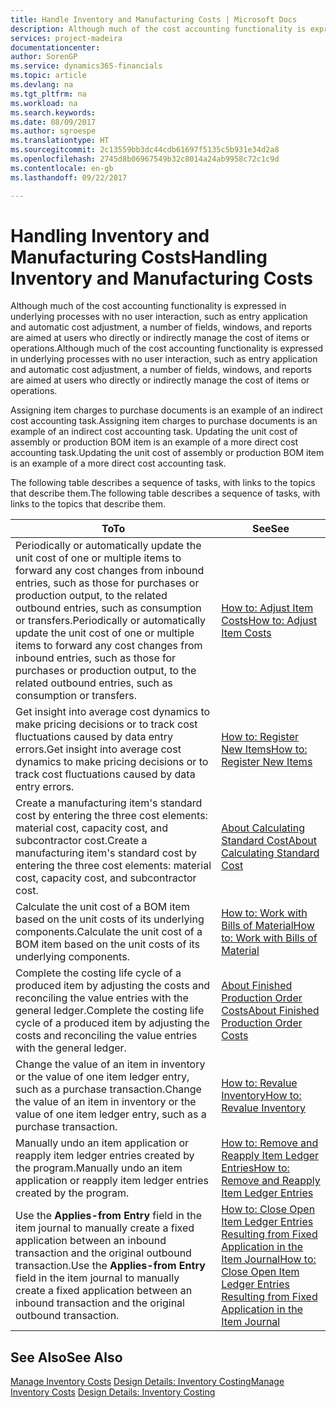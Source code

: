 ```yaml
---
title: Handle Inventory and Manufacturing Costs | Microsoft Docs
description: Although much of the cost accounting functionality is expressed in underlying processes with no user interaction, such as entry application and automatic cost adjustment, a number of fields, windows, and reports are aimed at users who directly or indirectly manage the cost of items or operations.
services: project-madeira
documentationcenter: 
author: SorenGP
ms.service: dynamics365-financials
ms.topic: article
ms.devlang: na
ms.tgt_pltfrm: na
ms.workload: na
ms.search.keywords: 
ms.date: 08/09/2017
ms.author: sgroespe
ms.translationtype: HT
ms.sourcegitcommit: 2c13559bb3dc44cdb61697f5135c5b931e34d2a8
ms.openlocfilehash: 2745d8b06967549b32c8014a24ab9958c72c1c9d
ms.contentlocale: en-gb
ms.lasthandoff: 09/22/2017

---
```

# <a name="handling-inventory-and-manufacturing-costs"></a><span data-ttu-id="97e1d-103">Handling Inventory and Manufacturing Costs</span><span class="sxs-lookup"><span data-stu-id="97e1d-103">Handling Inventory and Manufacturing Costs</span></span>
<span data-ttu-id="97e1d-104">Although much of the cost accounting functionality is expressed in underlying processes with no user interaction, such as entry application and automatic cost adjustment, a number of fields, windows, and reports are aimed at users who directly or indirectly manage the cost of items or operations.</span><span class="sxs-lookup"><span data-stu-id="97e1d-104">Although much of the cost accounting functionality is expressed in underlying processes with no user interaction, such as entry application and automatic cost adjustment, a number of fields, windows, and reports are aimed at users who directly or indirectly manage the cost of items or operations.</span></span>  

 <span data-ttu-id="97e1d-105">Assigning item charges to purchase documents is an example of an indirect cost accounting task.</span><span class="sxs-lookup"><span data-stu-id="97e1d-105">Assigning item charges to purchase documents is an example of an indirect cost accounting task.</span></span> <span data-ttu-id="97e1d-106">Updating the unit cost of assembly or production BOM item is an example of a more direct cost accounting task.</span><span class="sxs-lookup"><span data-stu-id="97e1d-106">Updating the unit cost of assembly or production BOM item is an example of a more direct cost accounting task.</span></span>  

 <span data-ttu-id="97e1d-107">The following table describes a sequence of tasks, with links to the topics that describe them.</span><span class="sxs-lookup"><span data-stu-id="97e1d-107">The following table describes a sequence of tasks, with links to the topics that describe them.</span></span>   

|<span data-ttu-id="97e1d-108">**To**</span><span class="sxs-lookup"><span data-stu-id="97e1d-108">**To**</span></span>|<span data-ttu-id="97e1d-109">**See**</span><span class="sxs-lookup"><span data-stu-id="97e1d-109">**See**</span></span>|  
|------------|-------------|  
|<span data-ttu-id="97e1d-110">Periodically or automatically update the unit cost of one or multiple items to forward any cost changes from inbound entries, such as those for purchases or production output, to the related outbound entries, such as consumption or transfers.</span><span class="sxs-lookup"><span data-stu-id="97e1d-110">Periodically or automatically update the unit cost of one or multiple items to forward any cost changes from inbound entries, such as those for purchases or production output, to the related outbound entries, such as consumption or transfers.</span></span>|[<span data-ttu-id="97e1d-111">How to: Adjust Item Costs</span><span class="sxs-lookup"><span data-stu-id="97e1d-111">How to: Adjust Item Costs</span></span>](inventory-how-adjust-item-costs.md)|  
|<span data-ttu-id="97e1d-112">Get insight into average cost dynamics to make pricing decisions or to track cost fluctuations caused by data entry errors.</span><span class="sxs-lookup"><span data-stu-id="97e1d-112">Get insight into average cost dynamics to make pricing decisions or to track cost fluctuations caused by data entry errors.</span></span>|[<span data-ttu-id="97e1d-113">How to: Register New Items</span><span class="sxs-lookup"><span data-stu-id="97e1d-113">How to: Register New Items</span></span>](inventory-how-register-new-items.md)|  
|<span data-ttu-id="97e1d-114">Create a manufacturing item's standard cost by entering the three cost elements: material cost, capacity cost, and subcontractor cost.</span><span class="sxs-lookup"><span data-stu-id="97e1d-114">Create a manufacturing item's standard cost by entering the three cost elements: material cost, capacity cost, and subcontractor cost.</span></span>|[<span data-ttu-id="97e1d-115">About Calculating Standard Cost</span><span class="sxs-lookup"><span data-stu-id="97e1d-115">About Calculating Standard Cost</span></span>](finance-about-calculating-standard-cost.md)|  
|<span data-ttu-id="97e1d-116">Calculate the unit cost of a BOM item based on the unit costs of its underlying components.</span><span class="sxs-lookup"><span data-stu-id="97e1d-116">Calculate the unit cost of a BOM item based on the unit costs of its underlying components.</span></span>|[<span data-ttu-id="97e1d-117">How to: Work with Bills of Material</span><span class="sxs-lookup"><span data-stu-id="97e1d-117">How to: Work with Bills of Material</span></span>](inventory-how-work-BOMs.md)|  
|<span data-ttu-id="97e1d-118">Complete the costing life cycle of a produced item by adjusting the costs and reconciling the value entries with the general ledger.</span><span class="sxs-lookup"><span data-stu-id="97e1d-118">Complete the costing life cycle of a produced item by adjusting the costs and reconciling the value entries with the general ledger.</span></span>|[<span data-ttu-id="97e1d-119">About Finished Production Order Costs</span><span class="sxs-lookup"><span data-stu-id="97e1d-119">About Finished Production Order Costs</span></span>](finance-about-finished-production-order-costs.md)|  
|<span data-ttu-id="97e1d-120">Change the value of an item in inventory or the value of one item ledger entry, such as a purchase transaction.</span><span class="sxs-lookup"><span data-stu-id="97e1d-120">Change the value of an item in inventory or the value of one item ledger entry, such as a purchase transaction.</span></span>|[<span data-ttu-id="97e1d-121">How to: Revalue Inventory</span><span class="sxs-lookup"><span data-stu-id="97e1d-121">How to: Revalue Inventory</span></span>](inventory-how-revalue-inventory.md)|
|<span data-ttu-id="97e1d-122">Manually undo an item application or reapply item ledger entries created by the program.</span><span class="sxs-lookup"><span data-stu-id="97e1d-122">Manually undo an item application or reapply item ledger entries created by the program.</span></span>|[<span data-ttu-id="97e1d-123">How to: Remove and Reapply Item Ledger Entries</span><span class="sxs-lookup"><span data-stu-id="97e1d-123">How to: Remove and Reapply Item Ledger Entries</span></span>](finance-how-to-remove-and-reapply-item-entries.md)|  
|<span data-ttu-id="97e1d-124">Use the **Applies-from Entry** field in the item journal to manually create a fixed application between an inbound transaction and the original outbound transaction.</span><span class="sxs-lookup"><span data-stu-id="97e1d-124">Use the **Applies-from Entry** field in the item journal to manually create a fixed application between an inbound transaction and the original outbound transaction.</span></span>|[<span data-ttu-id="97e1d-125">How to: Close Open Item Ledger Entries Resulting from Fixed Application in the Item Journal</span><span class="sxs-lookup"><span data-stu-id="97e1d-125">How to: Close Open Item Ledger Entries Resulting from Fixed Application in the Item Journal</span></span>](finance-how-to-close-open-item-ledger-entries-resulting-from-fixed-application-in-the-item-journal.md)|  

## <a name="see-also"></a><span data-ttu-id="97e1d-126">See Also</span><span class="sxs-lookup"><span data-stu-id="97e1d-126">See Also</span></span>  
<span data-ttu-id="97e1d-127">[Manage Inventory Costs](finance-manage-inventory-costs.md)
[Design Details: Inventory Costing](design-details-inventory-costing.md)</span><span class="sxs-lookup"><span data-stu-id="97e1d-127">[Manage Inventory Costs](finance-manage-inventory-costs.md)
[Design Details: Inventory Costing](design-details-inventory-costing.md)</span></span>

